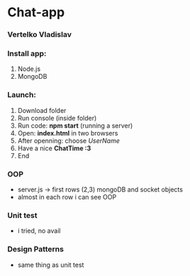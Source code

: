 Chat-app
========

### Vertelko Vladislav 

### Install app: 
1. Node.js
2. MongoDB 

### Launch: 
1. Download folder
2. Run console (inside folder)
3. Run code: **npm start** (running a server)
4. Open: **index.html** in two browsers
5. After openning: choose *UserName*
6. Have a nice **ChatTime :3**
7. End

### OOP
+ server.js -> first rows (2,3) mongoDB and socket objects  
+ almost in each row i can see OOP  

### Unit test
+ i tried, no avail 

### Design Patterns
+ same thing as unit test
